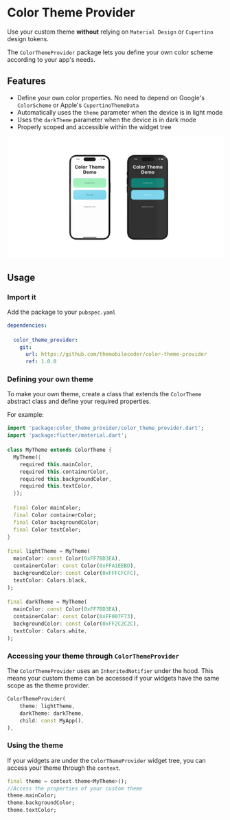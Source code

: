 # Color Theme Provider

Use your custom theme **without** relying on `Material Design` or `Cupertino` design tokens.

The `ColorThemeProvider` package lets you define your own color scheme according to your app's needs.

## Features
- Define your own color properties. No need to depend on Google's `ColorScheme` or Apple's `CupertinoThemeData`
- Automatically uses the `theme` parameter when the device is in light mode
- Uses the `darkTheme` parameter when the device is in dark mode
- Properly scoped and accessible within the widget tree

![image caption](screenshots/example-screenshot.png)

## Usage

### Import it

Add the package to your `pubspec.yaml`

```yaml
dependencies:
  
  color_theme_provider:
    git:
      url: https://github.com/themobilecoder/color-theme-provider
      ref: 1.0.0
```


### Defining your own theme

To make your own theme, create a class that extends the `ColorTheme` abstract class and define your required properties. 

For example:

```dart 
import 'package:color_theme_provider/color_theme_provider.dart';
import 'package:flutter/material.dart';

class MyTheme extends ColorTheme {
  MyTheme({
    required this.mainColor,
    required this.containerColor,
    required this.backgroundColor,
    required this.textColor,
  });

  final Color mainColor;
  final Color containerColor;
  final Color backgroundColor;
  final Color textColor;
}

final lightTheme = MyTheme(
  mainColor: const Color(0xFF7BD3EA),
  containerColor: const Color(0xFFA1EEBD),
  backgroundColor: const Color(0xFFFCFCFC),
  textColor: Colors.black,
);

final darkTheme = MyTheme(
  mainColor: const Color(0xFF7BD3EA),
  containerColor: const Color(0xFF007F73),
  backgroundColor: const Color(0xFF2C2C2C),
  textColor: Colors.white,
);
```

### Accessing your theme through `ColorThemeProvider`

The `ColorThemeProvider` uses an `InheritedNotifier` under the hood. This means your custom theme can be accessed if your widgets have the same scope as the theme provider.

```dart
ColorThemeProvider(
    theme: lightTheme,
    darkTheme: darkTheme,
    child: const MyApp(),
),
```

### Using the theme

If your widgets are under the `ColorThemeProvider` widget tree, you can access your theme through the `context`.

```dart
final theme = context.theme<MyTheme>();
//Access the properties of your custom theme
theme.mainColor;
theme.backgroundColor;
theme.textColor;
```
